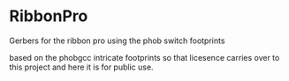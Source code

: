 # RibbonPro
Gerbers for the ribbon pro using the phob switch footprints

based on the phobgcc intricate footprints so that licesence carries over to this project and here it is for public use.
